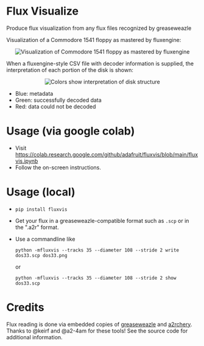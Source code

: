 <!--
SPDX-FileCopyrightText: 2022 Jeff Epler for Adafruit Industries

SPDX-License-Identifier: CC-BY-4.0
-->

# Flux Visualize

Produce flux visualization from any flux files recognized by greaseweazle

Visualization of a Commodore 1541 floppy as mastered by fluxengine:

<p align="center"
   
![Visualization of Commodore 1541 floppy as mastered by fluxengine](https://github.com/adafruit/fluxvis/raw/main/etc/disk.jpg)
</p>

When a fluxengine-style CSV file with decoder information is supplied, the interpretation of each portion of the disk is shown:
<p align="center"
   
![Colors show interpretation of disk structure](https://github.com/adafruit/fluxvis/raw/main/etc/diskcolor.jpg)
</p>

 * Blue: metadata
 * Green: successfully decoded data
 * Red: data could not be decoded

# Usage (via google colab)
 * Visit https://colab.research.google.com/github/adafruit/fluxvis/blob/main/fluxvis.ipynb
 * Follow the on-screen instructions.

# Usage (local)
 * `pip install fluxvis`

 * Get your flux in a greaseweazle-compatible format such as `.scp` or in the ".a2r" format.

 * Use a commandline like
   ```
   python -mfluxvis --tracks 35 --diameter 108 --stride 2 write dos33.scp dos33.png
   ```
   or
   ```
   python -mfluxvis --tracks 35 --diameter 108 --stride 2 show dos33.scp
   ```

# Credits

Flux reading is done via embedded copies of
[greaseweazle](https://github.com/keirf/greaseweazle) and
[a2rchery](https://github.com/a2-2am/a2rchery).  Thanks to @keirf and @a2-4am
for these tools!  See the source code for additional information.
